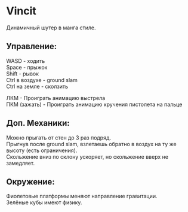 # Vincit
Динамичный шутер в манга стиле.

## Управление:

WASD - ходить   
Space - прыжок  
Shift - рывок  
Ctrl в воздухе - ground slam  
Ctrl на земле - сколзить   
  
ЛКМ - Проиграть анимацию выстрела  
ПКМ (зажать) - Проиграть анимацию кручения пистолета на пальце  

## Доп. Механики:

Можно прыгать от стен до 3 раз подряд.  
Прыгнув после ground slam, взлетаешь обратно в воздух на ту же высоту (есть ограничения).  
Скольжение вниз по склону ускоряет, но скольжение вверх не замедляет.  

## Окружение:
Фиолетовые платформы меняют направление гравитации.  
Зелёные кубы имеют физику.

